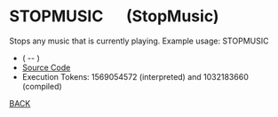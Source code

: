 # STOPMUSIC &emsp; (StopMusic)
Stops any music that is currently playing. Example usage: STOPMUSIC
* ( -- )
* [Source Code](../words/sound/StopMusic.cs)
* Execution Tokens: 1569054572 (interpreted) and 1032183660 (compiled)


[BACK](builtins.md#StopMusic)
